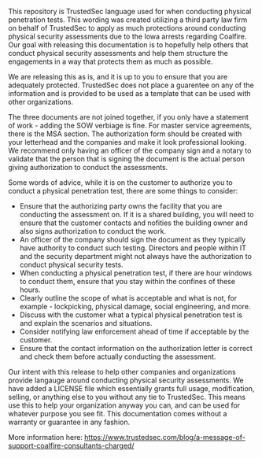 This repository is TrustedSec language used for when conducting physical penetration tests. This wording was created utilizing a third party law firm on behalf of TrustedSec to apply as much protections around conducting physical security assessments due to the Iowa arrests regarding Coalfire.  Our goal with releasing this documentation is to hopefully help others that conduct physical security assessments and help them structure the engagements in a way that protects them as much as possible.

We are releasing this as is, and it is up to you to ensure that you are adequately protected. TrustedSec does not place a guarentee on any of the information and is provided to be used as a template that can be used with other organizations.

The three documents are not joined together, if you only have a statement of work - adding the SOW verbiage is fine. For master service agreements, there is the MSA section. The authorization form should be created with your letterhead and the companies and make it look professional looking. We recommend only having an officer of the company sign and a notary to validate that the person that is signing the document is the actual person giving authorization to conduct the assessments.

Some words of advice, while it is on the customer to authorize you to conduct a physical penetration test, there are some things to consider:

* Ensure that the authorizing party owns the facility that you are conducting the assessment on. If it is a shared building, you will need to ensure that the customer contacts and nofities the building owner and also signs authorization to conduct the work.
* An officer of the company should sign the document as they typically have authority to conduct such testing. Directors and people within IT and the security department might not always have the authorization to conduct physical security tests.
* When conducting a physical penetration test, if there are hour windows to conduct them, ensure that you stay within the confines of these hours.
* Clearly outline the scope of what is acceptable and what is not, for example - lockpicking, physical damage, social engineering, and more.
* Discuss with the customer what a typical physical penetration test is and explain the scenarios and situations.
* Consider notifying law enforcement ahead of time if acceptable by the customer. 
* Ensure that the contact information on the authorization letter is correct and check them before actually conducting the assessment.

Our intent with this release to help other companies and organizations provide langauge around conducting physical security assessments. We have added a LICENSE file which essentially grants full usage, modification, selling, or anything else to you without any tie to TrustedSec. This means use this to help your organization anyway you can, and can be used for whatever purpose you see fit. This documentation comes without a warranty or guarantee in any fashion.

More information here: https://www.trustedsec.com/blog/a-message-of-support-coalfire-consultants-charged/
